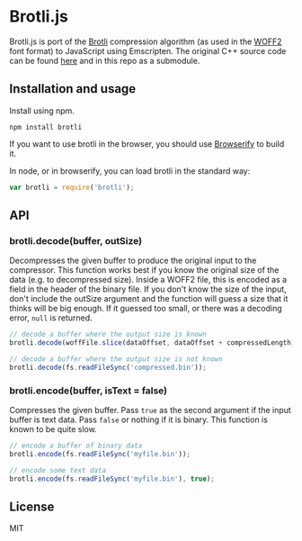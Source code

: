 # Brotli.js

Brotli.js is port of the [Brotli](http://tools.ietf.org/html/draft-alakuijala-brotli-01) compression algorithm (as used in the [WOFF2](http://www.w3.org/TR/WOFF2/) font format) to JavaScript using Emscripten.  The original C++ source code can be found
[here](https://code.google.com/p/font-compression-reference) and in this repo as a submodule.

## Installation and usage

Install using npm.

    npm install brotli

If you want to use brotli in the browser, you should use [Browserify](http://browserify.org/) to build it.

In node, or in browserify, you can load brotli in the standard way:

```javascript
var brotli = require('brotli');
```

## API

### brotli.decode(buffer, outSize)

Decompresses the given buffer to produce the original input to the compressor.
This function works best if you know the original size of the data (e.g. to decompressed size).
Inside a WOFF2 file, this is encoded as a field in the header of the binary file.
If you don't know the size of the input, don't include the outSize argument and 
the function will guess a size that it thinks will be
big enough.  If it guessed too small, or there was a decoding error, `null` is returned.

```javascript
// decode a buffer where the output size is known
brotli.decode(woffFile.slice(dataOffset, dataOffset + compressedLength), uncompressedLength);

// decode a buffer where the output size is not known
brotli.decode(fs.readFileSync('compressed.bin'));
```

### brotli.encode(buffer, isText = false)

Compresses the given buffer.  Pass `true` as the second argument if the input
buffer is text data.  Pass `false` or nothing if it is binary.  This function
is known to be quite slow.

```javascript
// encode a buffer of binary data
brotli.encode(fs.readFileSync('myfile.bin'));

// encode some text data
brotli.encode(fs.readFileSync('myfile.bin'), true);
```

## License

MIT
